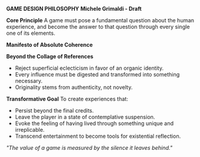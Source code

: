 **GAME DESIGN PHILOSOPHY**
**Michele Grimaldi - Draft**

**Core Principle**
A game must pose a fundamental question about the human experience, and become the answer to that question through every single one of its elements.

**Manifesto of Absolute Coherence**

**Beyond the Collage of References**
 *   Reject superficial eclecticism in favor of an organic identity.
 *   Every influence must be digested and transformed into something necessary.
 *   Originality stems from authenticity, not novelty.
    
**Transformative Goal**
To create experiences that:
*   Persist beyond the final credits.
*   Leave the player in a state of contemplative suspension.
*   Evoke the feeling of having lived through something unique and irreplicable.
*   Transcend entertainment to become tools for existential reflection.

*"The value of a game is measured by the silence it leaves behind."*